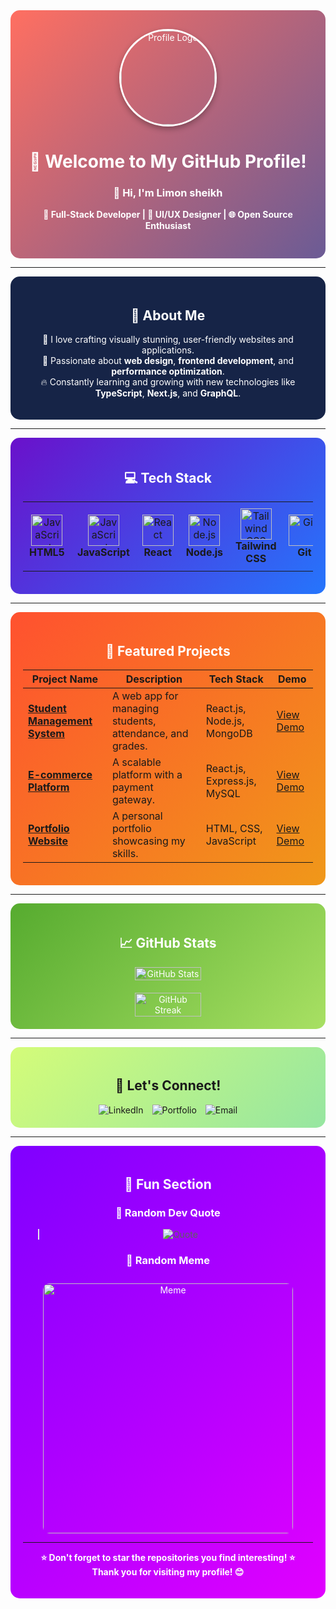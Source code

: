 <div align="center" style="background: linear-gradient(135deg, #ff6f61, #6b5b95); padding: 30px; border-radius: 15px; color: #fff;">

<img src="https://i.imgur.com/8eYnOOS.png" alt="Profile Logo" width="150" style="border-radius:50%; border: 3px solid #fff; box-shadow: 0 4px 10px rgba(0,0,0,0.3);"/>  

# 🌟 **Welcome to My GitHub Profile!**  
### 👋 Hi, I'm **Limon sheikh**  
**🚀 Full-Stack Developer | 🎨 UI/UX Designer | 🌐 Open Source Enthusiast**  

</div>

---

<div align="center" style="background-color:#162447; padding:20px; border-radius:15px; color:white;">

## 🚀 **About Me**  

🌟 I love crafting visually stunning, user-friendly websites and applications.  
🎨 Passionate about **web design**, **frontend development**, and **performance optimization**.  
🔥 Constantly learning and growing with new technologies like **TypeScript**, **Next.js**, and **GraphQL**.  

</div>

---

<div align="center" style="background: linear-gradient(135deg, #6a11cb, #2575fc); padding:20px; border-radius:15px; color:white;">

## 💻 **Tech Stack**  

<table style="border-collapse: collapse;">
<tr>
<td align="center" width="100px" style="padding:10px; transition: transform 0.3s;">
    <img src="https://cdn.jsdelivr.net/gh/devicons/devicon@latest/icons/html5/html5-original.svg" width="50" height="50" alt="JavaScript"/><br/>
    <b>HTML5</b>
</td>
<td align="center" width="100px" style="padding:10px; transition: transform 0.3s;">
    <img src="https://cdn.jsdelivr.net/gh/devicons/devicon/icons/javascript/javascript-original.svg" width="50" height="50" alt="JavaScript"/><br/>
    <b>JavaScript</b>
</td>
<td align="center" width="100px" style="padding:10px; transition: transform 0.3s;">
    <img src="https://cdn.jsdelivr.net/gh/devicons/devicon/icons/react/react-original.svg" width="50" height="50" alt="React"/>  
<br/><b>React</b>
</td>
<td align="center" width="100px" style="padding:10px; transition: transform 0.3s;">
    <img src="https://cdn.jsdelivr.net/gh/devicons/devicon/icons/nodejs/nodejs-original.svg" width="50" height="50" alt="Node.js"/><br/>
    <b>Node.js</b>
</td>
<td align="center" width="100px" style="padding:10px; transition: transform 0.3s;">
    <img src="https://cdn.jsdelivr.net/gh/devicons/devicon/icons/tailwindcss/tailwindcss-plain.svg" width="50" height="50" alt="Tailwind CSS"/><br/>
    <b>Tailwind CSS</b>
</td>
<td align="center" width="100px" style="padding:10px; transition: transform 0.3s;">
    <img src="https://cdn.jsdelivr.net/gh/devicons/devicon/icons/git/git-original.svg" width="50" height="50" alt="Git"/><br/>
    <b>Git</b>
</td>
<td align="center" width="100px" style="padding:10px; transition: transform 0.3s;">
    <img src="https://cdn.jsdelivr.net/gh/devicons/devicon/icons/mysql/mysql-original.svg" width="50" height="50" alt="MySQL"/><br/>
    <b>MySQL</b>
</td>
</tr>
</table>  

</div>

---

<div align="center" style="background: linear-gradient(135deg, #ff512f, #f09819); padding:20px; border-radius:15px; color:white;">

## 🌟 **Featured Projects**  

| Project Name  | Description  | Tech Stack  | Demo  |
|---|---|---|---|
| [**Student Management System**](https://github.com/username/student-management) | A web app for managing students, attendance, and grades. | React.js, Node.js, MongoDB | [View Demo](https://github.com/username/student-management) |
| [**E-commerce Platform**](https://github.com/username/ecommerce-platform) | A scalable platform with a payment gateway. | React.js, Express.js, MySQL | [View Demo](https://github.com/username/ecommerce-platform) |
| [**Portfolio Website**](https://github.com/username/portfolio-website) | A personal portfolio showcasing my skills. | HTML, CSS, JavaScript | [View Demo](https://github.com/username/portfolio-website) |

</div>

---

<div align="center" style="background: linear-gradient(135deg, #56ab2f, #a8e063); padding:20px; border-radius:15px; color:white;">

## 📈 **GitHub Stats**  

<div style="display: flex; justify-content: center; flex-wrap: wrap; gap:20px;">
<img src="https://github-readme-stats.vercel.app/api?username=yourusername&show_icons=true&theme=dark" alt="GitHub Stats" width="48%"/>
<img src="https://github-readme-streak-stats.herokuapp.com/?user=yourusername&theme=dark" alt="GitHub Streak" width="48%"/>
</div>

</div>

---

<div align="center" style="background: linear-gradient(135deg, #d4fc79, #96e6a1); padding:20px; border-radius:15px;">

## 🎉 **Let's Connect!**  

<a href="https://linkedin.com/in/your-profile" style="text-decoration:none; margin:5px;">
    <img src="https://img.shields.io/badge/-LinkedIn-0077B5?logo=linkedin&logoColor=white&style=for-the-badge" alt="LinkedIn"/>
</a>
<a href="https://your-portfolio-link.com" style="text-decoration:none; margin:5px;">
    <img src="https://img.shields.io/badge/-Portfolio-FF5722?logo=Google%20Chrome&logoColor=white&style=for-the-badge" alt="Portfolio"/>
</a>
<a href="mailto:your-email@example.com" style="text-decoration:none; margin:5px;">
    <img src="https://img.shields.io/badge/-Email-D14836?logo=gmail&logoColor=white&style=for-the-badge" alt="Email"/>
</a>

</div>

---

<div align="center" style="background: linear-gradient(135deg, #7f00ff, #e100ff); padding:20px; border-radius:15px; color:white;">

## 🎨 **Fun Section**  

### 🌈 **Random Dev Quote**  
> ![Quote](https://quotes-github-readme.vercel.app/api?type=horizontal&theme=dark)  

### 🎉 **Random Meme**  
<img src="https://random-memer.herokuapp.com/" alt="Meme" width="400px" style="border-radius:10px; margin-top:10px;"/>  

---

**⭐ Don't forget to star the repositories you find interesting! ⭐**  
**Thank you for visiting my profile! 😊**

</div>
